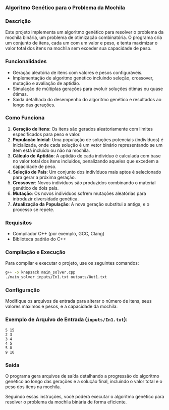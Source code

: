 ### Algoritmo Genético para o Problema da Mochila

### Descrição

Este projeto implementa um algoritmo genético para resolver o problema da mochila binária, um problema de otimização combinatória. O programa cria um conjunto de itens, cada um com um valor e peso, e tenta maximizar o valor total dos itens na mochila sem exceder sua capacidade de peso.

### Funcionalidades

- Geração aleatória de itens com valores e pesos configuráveis.
- Implementação de algoritmo genético incluindo seleção, crossover, mutação e avaliação de aptidão.
- Simulação de múltiplas gerações para evoluir soluções ótimas ou quase ótimas.
- Saída detalhada do desempenho do algoritmo genético e resultados ao longo das gerações.

### Como Funciona

1. **Geração de Itens**: Os itens são gerados aleatoriamente com limites especificados para peso e valor.
2. **População Inicial**: Uma população de soluções potenciais (indivíduos) é inicializada, onde cada solução é um vetor binário representando se um item está incluído ou não na mochila.
3. **Cálculo de Aptidão**: A aptidão de cada indivíduo é calculada com base no valor total dos itens incluídos, penalizando aqueles que excedem a capacidade de peso.
4. **Seleção de Pais**: Um conjunto dos indivíduos mais aptos é selecionado para gerar a próxima geração.
5. **Crossover**: Novos indivíduos são produzidos combinando o material genético de dois pais.
6. **Mutação**: Os novos indivíduos sofrem mutações aleatórias para introduzir diversidade genética.
7. **Atualização da População**: A nova geração substitui a antiga, e o processo se repete.

### Requisitos

- Compilador C++ (por exemplo, GCC, Clang)
- Biblioteca padrão do C++

### Compilação e Execução

Para compilar e executar o projeto, use os seguintes comandos:

```sh
g++ -o knapsack main_solver.cpp
./main_solver inputs/In1.txt outputs/Out1.txt
```

### Configuração

Modifique os arquivos de entrada para alterar o número de itens, seus valores máximos e pesos, e a capacidade da mochila:

### Exemplo de Arquivo de Entrada (`inputs/In1.txt`):

```plaintext
5 15
2 3
3 4
4 5
5 8
9 10
```

### Saída

O programa gera arquivos de saída detalhando a progressão do algoritmo genético ao longo das gerações e a solução final, incluindo o valor total e o peso dos itens na mochila. 

Seguindo essas instruções, você poderá executar o algoritmo genético para resolver o problema da mochila binária de forma eficiente.
